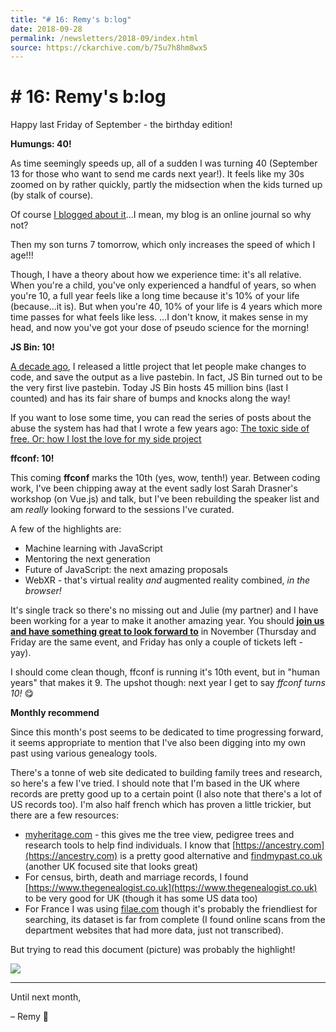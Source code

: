 ```yaml
---
title: "# 16: Remy's b:log"
date: 2018-09-28
permalink: /newsletters/2018-09/index.html
source: https://ckarchive.com/b/75u7h8hm8wx5
---
```


# # 16: Remy's b:log

Happy last Friday of September - the birthday edition!

**Humungs: 40!**

As time seemingly speeds up, all of a sudden I was turning 40 (September 13 for those who want to send me cards next year!). It feels like my 30s zoomed on by rather quickly, partly the midsection when the kids turned up (by stalk of course).

Of course [I blogged about it](https://remysharp.com/2018/09/13/midlife)…I mean, my blog is an online journal so why not?

Then my son turns 7 tomorrow, which only increases the speed of which I age!!!

Though, I have a theory about how we experience time: it's all relative. When you're a child, you've only experienced a handful of years, so when you're 10, a full year feels like a long time because it's 10% of your life (because…it is). But when you're 40, 10% of your life is 4 years which more time passes for what feels like less. …I don't know, it makes sense in my head, and now you've got your dose of pseudo science for the morning!

**JS Bin: 10!**

[A decade ago](https://remysharp.com/2008/10/06/js-bin-for-collaborative-javascript-debugging/), I released a little project that let people make changes to code, and save the output as a live pastebin. In fact, JS Bin turned out to be the very first live pastebin. Today JS Bin hosts 45 million bins (last I counted) and has its fair share of bumps and knocks along the way!

If you want to lose some time, you can read the series of posts about the abuse the system has had that I wrote a few years ago: [The toxic side of free. Or: how I lost the love for my side project](https://remysharp.com/2015/09/14/jsbin-toxic-part-1)

**ffconf: 10!**

This coming **ffconf** marks the 10th (yes, wow, tenth!) year. Between coding work, I've been chipping away at the event sadly lost Sarah Drasner's workshop (on Vue.js) and talk, but I've been rebuilding the speaker list and am _really_ looking forward to the sessions I've curated.

A few of the highlights are:

*   Machine learning with JavaScript
*   Mentoring the next generation
*   Future of JavaScript: the next amazing proposals
*   WebXR - that's virtual reality _and_ augmented reality combined, _in the browser!_

It's single track so there's no missing out and Julie (my partner) and I have been working for a year to make it another amazing year. You should **[join us and have something great to look forward to](https://ffconf.org/tickets)** in November (Thursday and Friday are the same event, and Friday has only a couple of tickets left - yay).

I should come clean though, ffconf is running it's 10th event, but in "human years" that makes it 9. The upshot though: next year I get to say _ffconf turns 10!_ 😋

**Monthly recommend**

Since this month's post seems to be dedicated to time progressing forward, it seems appropriate to mention that I've also been digging into my own past using various genealogy tools.

There's a tonne of web site dedicated to building family trees and research, so here's a few I've tried. I should note that I'm based in the UK where records are pretty good up to a certain point (I also note that there's a lot of US records too). I'm also half french which has proven a little trickier, but there are a few resources:

*   [myheritage.com](https://myheritage.com) - this gives me the tree view, pedigree trees and research tools to help find individuals. I know that [https://ancestry.com](https://ancestry.com) is a pretty good alternative and [findmypast.co.uk](https://findmypast.co.uk) (another UK focused site that looks great)
*   For census, birth, death and marriage records, I found [https://www.thegenealogist.co.uk](https://www.thegenealogist.co.uk) to be very good for UK (though it has some US data too)
*   For France I was using [filae.com](https://www.filae.com) though it's probably the friendliest for searching, its dataset is far from complete (I found online scans from the department websites that had more data, just not transcribed).

But trying to read this document (picture) was probably the highlight!

![](https://convertkit.s3.amazonaws.com/assets/pictures/40116/1559283/content_french-book.jpg)



* * *

Until next month,

– Remy 👋
